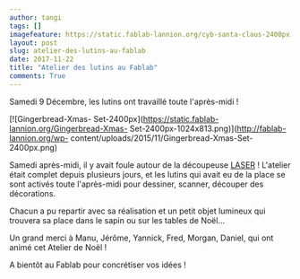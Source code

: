 ```yaml
---
author: tangi
tags: []
imagefeature: https://static.fablab-lannion.org/cyb-santa-claus-2400px.png
layout: post
slug: atelier-des-lutins-au-fablab
date: 2017-11-22
title: "Atelier des lutins au Fablab"
comments: True
---
```

Samedi 9 Décembre, les lutins ont travaillé toute l'après-midi !

[![Gingerbread-Xmas-
Set-2400px](https://static.fablab-lannion.org/Gingerbread-Xmas-
Set-2400px-1024x813.png)](http://fablab-lannion.org/wp-
content/uploads/2015/11/Gingerbread-Xmas-Set-2400px.png)

Samedi après-midi, il y avait foule autour de la découpeuse [LASER](http://fablab-lannion.org/wiki/index.php?title=D%C3%A9coupeuse_laser_Keyland) !
L'atelier était complet depuis plusieurs jours, et les lutins qui avait eu de la place se sont activés toute l'après-midi pour dessiner, scanner, découper des décorations. 

Chacun a pu repartir avec sa réalisation et un petit objet lumineux qui trouvera sa place dans le sapin ou sur les tables de Noël...

Un grand merci à Manu, Jérôme, Yannick, Fred, Morgan, Daniel, qui ont animé cet Atelier de Noël !

A bientôt au Fablab pour concrétiser vos idées !


